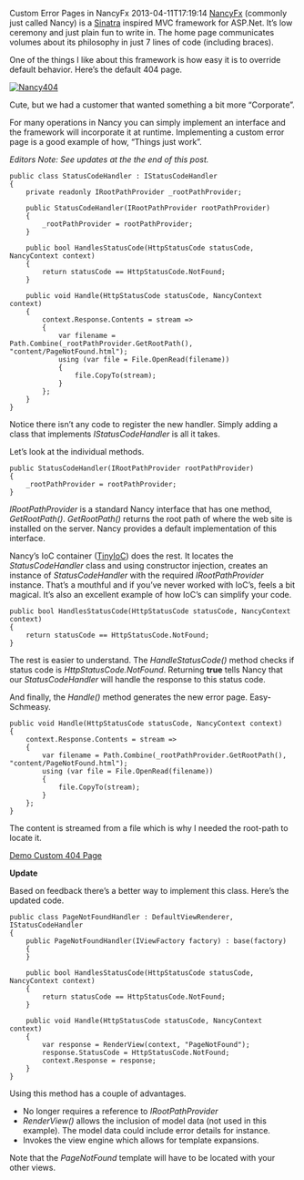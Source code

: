 Custom Error Pages in NancyFx
2013-04-11T17:19:14
[NancyFx](http://nancyfx.org) (commonly just called Nancy) is a [Sinatra](http://en.wikipedia.org/wiki/Sinatra_(software)) inspired MVC framework for ASP.Net. It’s low ceremony and just plain fun to write in. The home page communicates volumes about its philosophy in just 7 lines of code (including braces).

One of the things I like about this framework is how easy it is to override default behavior. Here’s the default 404 page.

[![Nancy404](/content/images/blog/Windows-Live-Writer/Custom-Error-Pages_F75F/Nancy404_thumb.png)](/content/images/blog/Windows-Live-Writer/Custom-Error-Pages_F75F/Nancy404_2.png)

Cute, but we had a customer that wanted something a bit more “Corporate”.

For many operations in Nancy you can simply implement an interface and the framework will incorporate it at runtime. Implementing a custom error page is a good example of how, “Things just work”.

_Editors Note: See updates at the the end of this post._
    
    public class StatusCodeHandler : IStatusCodeHandler  
    {  
        private readonly IRootPathProvider _rootPathProvider;  
      
        public StatusCodeHandler(IRootPathProvider rootPathProvider)  
        {  
            _rootPathProvider = rootPathProvider;  
        }  
      
        public bool HandlesStatusCode(HttpStatusCode statusCode, NancyContext context)  
        {  
            return statusCode == HttpStatusCode.NotFound;  
        }  
      
        public void Handle(HttpStatusCode statusCode, NancyContext context)  
        {  
            context.Response.Contents = stream =>  
            {  
                var filename = Path.Combine(_rootPathProvider.GetRootPath(), "content/PageNotFound.html");  
                using (var file = File.OpenRead(filename))  
                {  
                    file.CopyTo(stream);  
                }  
            };  
        }  
    }

  


Notice there isn’t any code to register the new handler. Simply adding a class that implements _IStatusCodeHandler_ is all it takes. 

Let’s look at the individual methods.
    
    public StatusCodeHandler(IRootPathProvider rootPathProvider)  
    {  
        _rootPathProvider = rootPathProvider;  
    }

  


_IRootPathProvider_ is a standard Nancy interface that has one method, _GetRootPath()_. _GetRootPath()_ returns the root path of where the web site is installed on the server. Nancy provides a default implementation of this interface.

Nancy’s IoC container ([TinyIoC](https://github.com/grumpydev/TinyIoC)) does the rest. It locates the _StatusCodeHandler_ class and using constructor injection, creates an instance of _StatusCodeHandler_ with the required _IRootPathProvider_ instance. That’s a mouthful and if you’ve never worked with IoC’s, feels a bit magical. It’s also an excellent example of how IoC’s can simplify your code.
    
    public bool HandlesStatusCode(HttpStatusCode statusCode, NancyContext context)  
    {  
        return statusCode == HttpStatusCode.NotFound;  
    }

  


The rest is easier to understand. The _HandleStatusCode()_ method checks if status code is _HttpStatusCode.NotFound_. Returning **true** tells Nancy that our _StatusCodeHandler_ will handle the response to this status code.

And finally, the _Handle()_ method generates the new error page. Easy-Schmeasy.
    
    public void Handle(HttpStatusCode statusCode, NancyContext context)  
    {  
        context.Response.Contents = stream =>  
        {  
            var filename = Path.Combine(_rootPathProvider.GetRootPath(), "content/PageNotFound.html");  
            using (var file = File.OpenRead(filename))  
            {  
                file.CopyTo(stream);  
            }  
        };  
    }

  


The content is streamed from a file which is why I needed the root-path to locate it.

[Demo Custom 404 Page](/error)

**Update**

Based on feedback there’s a better way to implement this class. Here’s the updated code.
    
    public class PageNotFoundHandler : DefaultViewRenderer, IStatusCodeHandler  
    {  
        public PageNotFoundHandler(IViewFactory factory) : base(factory)  
        {  
        }  
      
        public bool HandlesStatusCode(HttpStatusCode statusCode, NancyContext context)  
        {  
            return statusCode == HttpStatusCode.NotFound;  
        }  
      
        public void Handle(HttpStatusCode statusCode, NancyContext context)  
        {  
            var response = RenderView(context, "PageNotFound");  
            response.StatusCode = HttpStatusCode.NotFound;  
            context.Response = response;  
        }  
    }

  


Using this method has a couple of advantages. 

  * No longer requires a reference to _IRootPathProvider_
  * _RenderView()_ allows the inclusion of model data (not used in this example). The model data could include error details for instance. 
  * Invokes the view engine which allows for template expansions.

Note that the _PageNotFound_ template will have to be located with your other views.
